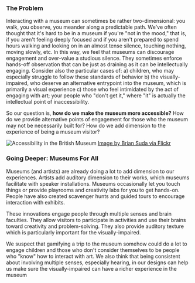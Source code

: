 ### The Problem
Interacting with a museum can sometimes be rather two-dimensional: you walk, you observe, you meander along a predictable path. 
We've often thought that it's hard to be in a museum if you're "not in the mood," that is, if you aren't feeling deeply focused and 
if you aren't prepared to spend hours walking and looking on in an almost tense silence, touching nothing, moving slowly, etc.
In this way, we feel that museums can discourage engagement and over-value a studious silence. They sometimes enforce hands-off observation that can be just as draining as it can be intellectually engaging. Consider also the particular cases of:
a) children, who may especially struggle to follow these standards of behavior
b) the visually-impaired, who deserve an alternative entrypoint into the museum, which is primarily a visual experience
c) those who feel intimidated by the act of engaging with art; your people who "don't get it," where "it" is actually the intellectual point of inaccessibility.

So our question is, **how do we make the museum more accessible?** How do we provide alternative points of engagement for those who the museum may not be necessarily built for? How do we add dimension to the experience of being a museum visitor?

![Accessibility in the British Museum](https://c1.staticflickr.com/9/8473/8078201695_57393230bb_b.jpg)
[Image by Brian Suda via Flickr](https://www.flickr.com/photos/suda/8078201695)

### Going Deeper: Museums For All
Museums (and artists) are already doing a lot to add dimension to our experiences. Artists add auditory dimension to 
their works, which museums facilitate with speaker installations. Museums occasionally let you touch things or provide 
playrooms and creativity labs for you to get hands-on. People have also created scavenger hunts and guided 
tours to encourage interaction with exhibits.

These innovations engage people through multiple senses and brain faculties. They allow visitors to participate in activities and use their brains toward creativity and problem-solving. They also provide auditory texture which is particularly important for the visually-impaired.

We suspect that gamifying a trip to the museum somehow could do a lot to engage children and those who don't consider themselves to be people who "know" how to interact with art. We also think that being consistent about involving multiple senses, especially hearing, in our designs can help us make sure the visually-impaired can have a richer experience in the museum
